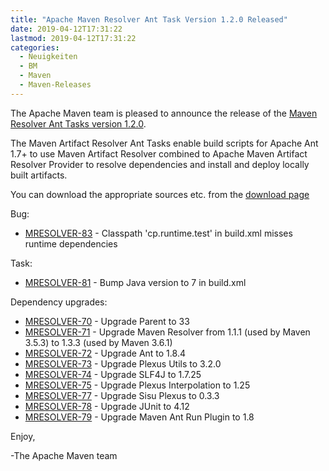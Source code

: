 ```yaml
---
title: "Apache Maven Resolver Ant Task Version 1.2.0 Released"
date: 2019-04-12T17:31:22
lastmod: 2019-04-12T17:31:22
categories:
  - Neuigkeiten
  - BM
  - Maven
  - Maven-Releases
---
```

The Apache Maven team is pleased to announce the release of the [Maven 
Resolver Ant Tasks version 1.2.0](https://maven.apache.org/resolver-ant-tasks/).

The Maven Artifact Resolver Ant Tasks enable build scripts for Apache Ant 1.7+ to use Maven Artifact 
Resolver combined to Apache Maven Artifact Resolver Provider to resolve dependencies and install and 
deploy locally built artifacts.


You can download the appropriate sources etc. from 
the [download page](https://maven.apache.org/resolver-ant-tasks/download.cgi)

<!-- more -->

Bug:

- [MRESOLVER-83](https://issues.apache.org/jira/browse/MRESOLVER-83) - Classpath 'cp.runtime.test' in build.xml misses runtime dependencies

Task:

- [MRESOLVER-81](https://issues.apache.org/jira/browse/MRESOLVER-81) - Bump Java version to 7 in build.xml

Dependency upgrades:

- [MRESOLVER-70](https://issues.apache.org/jira/browse/MRESOLVER-70) - Upgrade Parent to 33
- [MRESOLVER-71](https://issues.apache.org/jira/browse/MRESOLVER-71) - Upgrade Maven Resolver from 1.1.1 (used by Maven 3.5.3) to 1.3.3 (used by Maven 3.6.1)
- [MRESOLVER-72](https://issues.apache.org/jira/browse/MRESOLVER-72) - Upgrade Ant to 1.8.4
- [MRESOLVER-73](https://issues.apache.org/jira/browse/MRESOLVER-73) - Upgrade Plexus Utils to 3.2.0
- [MRESOLVER-74](https://issues.apache.org/jira/browse/MRESOLVER-74) - Upgrade SLF4J to 1.7.25
- [MRESOLVER-75](https://issues.apache.org/jira/browse/MRESOLVER-75) - Upgrade Plexus Interpolation to 1.25
- [MRESOLVER-77](https://issues.apache.org/jira/browse/MRESOLVER-77) - Upgrade Sisu Plexus to 0.3.3
- [MRESOLVER-78](https://issues.apache.org/jira/browse/MRESOLVER-78) - Upgrade JUnit to 4.12
- [MRESOLVER-79](https://issues.apache.org/jira/browse/MRESOLVER-79) - Upgrade Maven Ant Run Plugin to 1.8

Enjoy,

-The Apache Maven team 
